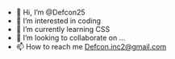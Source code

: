 - 👋 Hi, I’m @Defcon25 
- 👀 I’m interested in coding
- 🌱 I’m currently learning CSS
- 💞️ I’m looking to collaborate on ...
- 📫 How to reach me Defcon.inc2@gmail.com

<!---
Defcon25/Defcon25 is a ✨ special ✨ repository because its `README.md` (this file) appears on your GitHub profile.
You can click the Preview link to take a look at your changes.
--->
